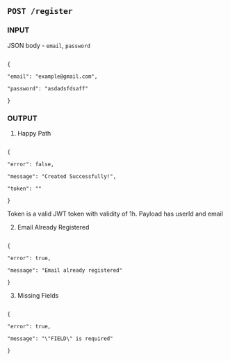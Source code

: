 ## `POST /register`

### INPUT

JSON body - `email`, `password`

```

{

"email": "example@gmail.com",

"password": "asdadsfdsaff"

}

```

### OUTPUT

1. Happy Path

```

{

"error": false,

"message": "Created Successfully!",

"token": ""

}

```

Token is a valid JWT token with validity of 1h. Payload has userId and email

2. Email Already Registered

```

{

"error": true,

"message": "Email already registered"

}

```

3. Missing Fields

```

{

"error": true,

"message": "\"FIELD\" is required"

}

```
